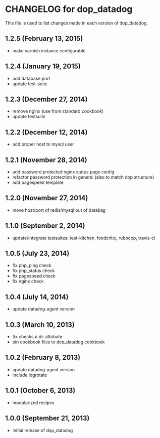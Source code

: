 # CHANGELOG for dop_datadog

This file is used to list changes made in each version of dop_datadog.

## 1.2.5 (February 13, 2015)

* make varnish instance configurable

## 1.2.4 (January 19, 2015)

* add database port
* update test-suite

## 1.2.3 (December 27, 2014)

* remove nginx (use from standard cookbook)
* update testsuite

## 1.2.2 (December 12, 2014)

* add proper host to mysql user

## 1.2.1 (November 28, 2014)

* add password protected nginx status page config
* refactor password protection in general (also to match dop structure)
* add pagespeed template

## 1.2.0 (November 27, 2014)

* move host/port of redis/mysql out of databag

## 1.1.0 (September 2, 2014)

* update/integrate testsuites: test-kitchen, foodcritic, rubocop, travis-ci

## 1.0.5 (July 23, 2014)

* fix php_ping check
* fix php_status check
* fix pagespeed check
* fix nginx check

## 1.0.4 (July 14, 2014)

* update datadog-agent version

## 1.0.3 (March 10, 2013)

* fix checks.d dir attribute
* pin cookbook files to dop_datadog cookbook

## 1.0.2 (February 8, 2013)

* update datadog-agent version
* include logrotate

## 1.0.1 (October 6, 2013)

* modularized recipes

## 1.0.0  (September 21, 2013)

* Initial release of dop_datadog